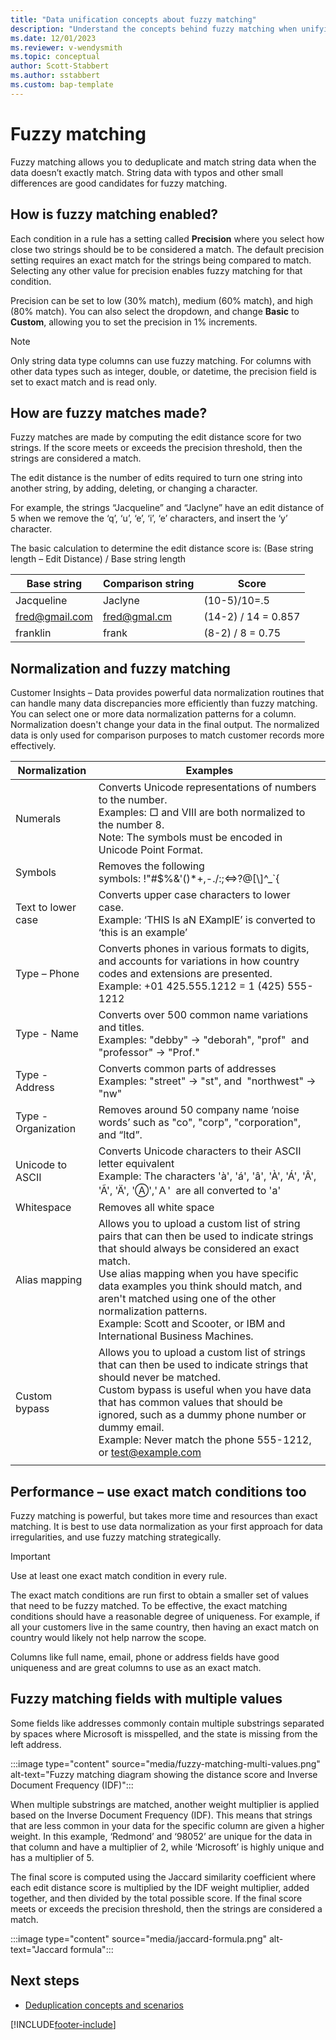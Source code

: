 ```yaml
---
title: "Data unification concepts about fuzzy matching"
description: "Understand the concepts behind fuzzy matching when unifying data in Customer Insights - Data."
ms.date: 12/01/2023
ms.reviewer: v-wendysmith
ms.topic: conceptual
author: Scott-Stabbert
ms.author: sstabbert
ms.custom: bap-template
---
```


# Fuzzy matching

Fuzzy matching allows you to deduplicate and match string data when the data doesn’t exactly match. String data with typos and other small differences are good candidates for fuzzy matching.  

## How is fuzzy matching enabled?

Each condition in a rule has a setting called **Precision** where you select how close two strings should be to be considered a match. The default precision setting requires an exact match for the strings being compared to match. Selecting any other value for precision enables fuzzy matching for that condition.

Precision can be set to low (30% match), medium (60% match), and high (80% match). You can also select the dropdown, and change **Basic** to **Custom**, allowing you to set the precision in 1% increments.

> [!NOTE]
> Only string data type columns can use fuzzy matching. For columns with other data types such as integer, double, or datetime, the precision field is set to exact match and is read only.

## How are fuzzy matches made?

Fuzzy matches are made by computing the edit distance score for two strings. If the score meets or exceeds the precision threshold, then the strings are considered a match.  

The edit distance is the number of edits required to turn one string into another string, by adding, deleting, or changing a character.

For example, the strings “Jacqueline” and “Jaclyne” have an edit distance of 5 when we remove the ‘q’, ‘u’, ‘e’, ‘i’, ‘e’ characters, and insert the ‘y’ character.

The basic calculation to determine the edit distance score is: (Base string length – Edit Distance) / Base string length

|Base string |Comparison string |Score |
|----|-----|------|
|Jacqueline |Jaclyne |(10-5)/10=.5 |
|fred@gmail.com |fred@gmal.cm |(14-2) / 14 = 0.857 |
|franklin |frank |(8-2) / 8 = 0.75 |

## Normalization and fuzzy matching

Customer Insights – Data provides powerful data normalization routines that can handle many data discrepancies more efficiently than fuzzy matching. You can select one or more data normalization patterns for a column. Normalization doesn't change your data in the final output. The normalized data is only used for comparison purposes to match customer records more effectively.

| Normalization       | Examples       |
| ------------------- | -------------- |
| Numerals            | Converts Unicode representations of numbers to the number.<br>Examples: □ and Ⅷ are both normalized to the number 8.<br>Note: The symbols must be encoded in Unicode Point Format.  |
| Symbols             | Removes the following symbols: !"#$%&'()\*+,-./:;<=>?@[\\]^_\`{|}~         |
| Text to lower case  | Converts upper case characters to lower case. <br>Example: ‘THIS Is aN EXamplE’ is converted to ‘this is an example’   |
| Type – Phone        | Converts phones in various formats to digits, and accounts for variations in how country codes and extensions are presented. <br>Example: +01 425.555.1212 = 1 (425) 555-1212  |
| Type - Name         | Converts over 500 common name variations and titles. <br>Examples: "debby" -> "deborah", "prof"  and "professor" -> "Prof." |
| Type - Address      | Converts common parts of addresses <br>Examples: "street" -> "st", and  "northwest" -> "nw"  |
| Type - Organization | Removes around 50 company name ‘noise words’ such as "co", "corp", "corporation", and “ltd”.  |
| Unicode to ASCII    | Converts Unicode characters to their ASCII letter equivalent <br>Example: The characters 'à', 'á', 'â', 'À', 'Á', 'Â', 'Ã', 'Ä', 'Ⓐ','Ａ'  are all converted to 'a'  |
| Whitespace          | Removes all white space         |
| Alias mapping       | Allows you to upload a custom list of string pairs that can then be used to indicate strings that should always be considered an exact match. <br>Use alias mapping when you have specific data examples you think should match, and aren't matched using one of the other normalization patterns. <br>Example: Scott and Scooter, or IBM and International Business Machines. |
| Custom bypass       | Allows you to upload a custom list of strings that can then be used to indicate strings that should never be matched.<br>Custom bypass is useful when you have data that has common values that should be ignored, such as a dummy phone number or dummy email. <br>Example: Never match the phone 555-1212, or test@example.com   |
                                                      |
## Performance – use exact match conditions too

Fuzzy matching is powerful, but takes more time and resources than exact matching. It is best to use data normalization as your first approach for data irregularities, and use fuzzy matching strategically.  

> [!IMPORTANT]
> Use at least one exact match condition in every rule.

The exact match conditions are run first to obtain a smaller set of values that need to be fuzzy matched. To be effective, the exact matching conditions should have a reasonable degree of uniqueness. For example, if all your customers live in the same country, then having an exact match on country would likely not help narrow the scope.

Columns like full name, email, phone or address fields have good uniqueness and are great columns to use as an exact match.

## Fuzzy matching fields with multiple values

Some fields like addresses commonly contain multiple substrings separated by spaces where Microsoft is misspelled, and the state is missing from the left address.

:::image type="content" source="media/fuzzy-matching-multi-values.png" alt-text="Fuzzy matching diagram showing the distance score and Inverse Document Frequency (IDF)":::

When multiple substrings are matched, another weight multiplier is applied based on the Inverse Document Frequency (IDF). This means that strings that are less common in your data for the specific column are given a higher weight. In this example, ‘Redmond’ and ‘98052’ are unique for the data in that column and have a multiplier of 2, while ‘Microsoft’ is highly unique and has a multiplier of 5.

The final score is computed using the Jaccard similarity coefficient where each edit distance score is multiplied by the IDF weight multiplier, added together, and then divided by the total possible score. If the final score meets or exceeds the precision threshold, then the strings are considered a match.

:::image type="content" source="media/jaccard-formula.png" alt-text="Jaccard formula":::

## Next steps

- [Deduplication concepts and scenarios](data-unification-concepts-dedpulication.md)

[!INCLUDE[footer-include](includes/footer-banner.md)]
